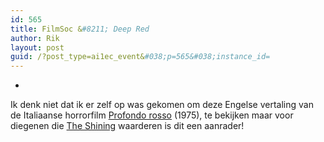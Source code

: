 ```yaml
---
id: 565
title: FilmSoc &#8211; Deep Red
author: Rik
layout: post
guid: /?post_type=ai1ec_event&#038;p=565&#038;instance_id=
---
```

-
Ik denk niet dat ik er zelf op was gekomen om deze Engelse vertaling van de Italiaanse horrorfilm [Profondo rosso][1] (1975), te bekijken maar voor diegenen die [The Shining][2] waarderen is dit een aanrader!

 [1]: http://www.imdb.com/title/tt0073582/
 [2]: http://www.imdb.com/title/tt0081505